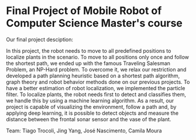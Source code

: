# Final Project of Mobile Robot of Computer Science Master's course 

Our final project desciption:

In this project, the robot needs to move to all predefined positions to localize plants in the scenario. To move to all positions only once and follow the shortest path, we ended up with the famous Traveling Salesman Problem, an NP-Hard problem. To overcome it, we relax our restriction and developed a path planning heuristic based on a shortest path algorithm, graph theory and robot behavior methods done on our previous projects. To have a better estimation of robot localization, we implemented the particle filter. To localize plants, the robot needs first to detect and classifies them, we handle this by using a machine learning algorithm. As a result, our project is capable of visualizing the environment, follow a path and, by applying deep learning, it is possible to detect objects and measure the distance between the frontal sonar sensor and the vase of the plant.

Team:
Tiago Trocoli,
Jing Yang,
José Nascimento,
Camila Moura
